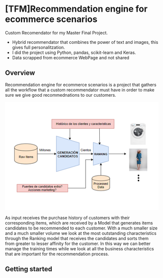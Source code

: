 # [TFM]Recommendation engine for ecommerce scenarios
Custom Recomendator for my Master Final Project.

- Hybrid recommendator that combines the power of text and images, this gives full personalitzation.
- I did the project using Python, pandas, scikit-learn and Keras.
- Data scrapped from ecommerce WebPage and not shared

## Overview

Recommendation engine for ecommerce scenarios is a project that gathers all the workflow that a custom recommendator must have in order to make sure we  give good recommednations to our customers.

![alt text](ArquitecturaGeneral.PNG "Title")

As input receives the purchase history of customers with their corresponding items, which are received by a Model that generates items candidates to be recommended to each customer. With a much smaller size and a much smaller volume we look at the most outstanding characteristics through the Ranking model that receives the candidates and sorts them from greater to lesser affinity for the customer. In this way we can better manage the training times while we look at all the business characteristics that are important for the recommendation process.

## Getting started



